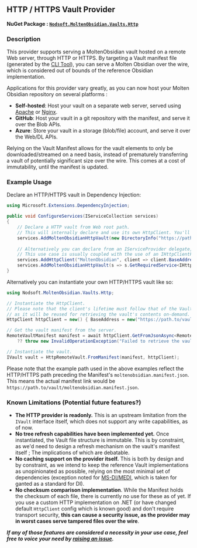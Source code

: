 ## HTTP / HTTPS Vault Provider
**NuGet Package : [`Nodsoft.MoltenObsidian.Vaults.Http`](https://www.nuget.org/packages/Nodsoft.MoltenObsidian.Vaults.Http)**

### Description
This provider supports serving a MoltenObsidian vault hosted on a remote Web server, through HTTP or HTTPS. By targeting a Vault manifest file (generated by the [CLI Tool](/Nodsoft.MoltenObsidian.Tool)), you can serve a Molten Obsidian over the wire, which is considered out of bounds of the reference Obsidian implementation. 

Applications for this provider vary greatly, as you can now host your Molten Obsidian repository on several platforms :
- **Self-hosted**: Host your vault on a separate web server, served using [Apache](https://httpd.apache.org/) or [Nginx](https://nginx.org/).
- **GitHub**: Host your vault in a git repository with the manifest, and serve it over the Blob APIs.
- **Azure**: Store your vault in a storage (blob/file) account, and serve it over the Web/DL APIs.

Relying on the Vault Manifest allows for the vault elements to only be downloaded/streamed on a need basis, instead of prematurely transferring a vault of potentially significant size over the wire. This comes at a cost of immutability, until the manifest is updated.

### Example Usage
Declare an HTTP/HTTPS vault in Dependency Injection: 
```csharp
using Microsoft.Extensions.DependencyInjection; 

public void ConfigureServices(IServiceCollection services) 
{
	// Declare a HTTP vault from Web root path.
	// This will internally declare and use its own HttpClient. You'll usually avoid this in production-grade scenarions.
	services.AddMoltenObsidianHttpVault(new DirectoryInfo("https://path.to/vault"));
	
	// Alternatively you can declare from an IServiceProvider delegate, returning a HttpClient.
	// This use case is usually coupled with the use of an IHttpClientFactory to manage the lifetime of the client.
	services.AddHttpClient("MoltenObsidian", client => client.BaseAddress = new("https://path.to/vault"));
	services.AddMoltenObsidianHttpVault(s => s.GetRequiredService<IHttpClientFactory>().CreateClient("MoltenObsidian"));
}
```

Alternatively you can instantiate your own HTTP/HTTPS vault like so:
```cs
using Nodsoft.MoltenObsidian.Vaults.Http;

// Instantiate the HttpClient.
// Please note that the client's lifetime must follow that of the Vault itself, 
// as it will be reused for retrieving the vault's contents on-demand.
HttpClient httpClient = new() { BaseAddress = new("https://path.to/vault") };

// Get the vault manifest from the server.
RemoteVaultManifest manifest = await httpClient.GetFromJsonAsync<RemoteVaultManifest>("moltenobsidian.manifest.json") 
	?? throw new InvalidOperationException("Failed to retrieve the vault manifest from the server.");

// Instantiate the vault.
IVault vault = HttpRemoteVault.FromManifest(manifest, httpClient);
```

Please note that the example path used in the above examples reflect the HTTP/HTTPS path preceding the Manifest's `moltenobsidian.manifest.json`. This means the actual manifest link would be `https://path.to/vault/moltenobsidian.manifest.json`.

### Known Limitations (Potential future features?)
 - **The HTTP provider is readonly.** This is an upstream limitation from the `IVault` interface itself, which does not support any write capabilities, as of now.
 - **No tree refresh capabilities have been implemented yet.** Once instantiated, the Vault file structure is immutable. This is by constraint, as we'd need to design a refresh mechanism on the vault's manifest itself ; The implications of which are debatable.
 - **No caching support on the provider itself.** This is both by design and by constraint, as we intend to keep the reference Vault implementations as unopinionated as possible, relying on the most minimal set of dependencies (exception noted for [MS-DI/MEDI](https://learn.microsoft.com/en-us/dotnet/core/extensions/dependency-injection), which is taken for ganted as a standard for DI).
 - **No checksum comparison implementation**. While the Manifest holds the checksum of each file, there is currently no use for these as of yet. If you use a custom HTTP implementation on .NET (or have changed default `HttpClient` config which is known good) and don't require transport security, **this can cause a security issue, as the provider may in worst cases serve tampered files over the wire**.


***If any of those features are considered a necessity in your use case, feel free to voice your need by [raising an issue](https://github.com/Nodsoft/MoltenObsidian/issues).***
